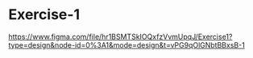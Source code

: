 # Exercise-1

https://www.figma.com/file/hr1BSMTSkIOQxfzVvmUpqJ/Exercise1?type=design&node-id=0%3A1&mode=design&t=vPG9qOlGNbtBBxsB-1